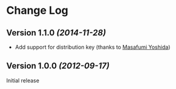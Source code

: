 Change Log
==========

Version 1.1.0 *(2014-11-28)*
--------------------------

 * Add support for distribution key (thanks to [Masafumi Yoshida](https://github.com/nyankichi820))

Version 1.0.0 *(2012-09-17)*
--------------------------

Initial release

